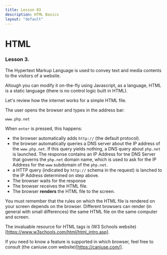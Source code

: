 ```yaml
---
title: Lesson 03
description: HTML Basics
layout: "default"
---
```


# HTML
### Lesson 3.

The Hypertext Markup Language is used to convey text and media contents to the visitors of a website.

Altough you can modify it on-the-fly using Javascript, as a language, HTML is a static language (there is no control logic built in HTML).

Let's review how the internet works for a simple HTML file.

The user opens the browser and types in the address bar:

    www.php.net

When `enter` is pressed, this happens:

 - the browser automatically adds `http://` (the default protocol).
 - the browser automatically queries a DNS server about the IP address of the `www.php.net`. If this query yields nothing, a DNS query about `php.net` is launched. The response contains an IP Address for tne DNS Server that governs the `php.net` domain name, which is used to ask for the IP Address for the `www` subdomain of the `php.net`.
 - a HTTP query (indicated by `http://` schema in the request) is lanched to the IP Address determined on step above.
 - The browser waits for the response
 - The browser receives the HTML file.
 - The browser **renders** the HTML file to the screen.

You must remember that the rules on which the HTML file is rendered on your screen depends on the browser. Different browsers can render (in general with small differences) the same HTML file on the same computer and screen.

The invaluable resource for HTML tags is (W3 Schools website)[https://www.w3schools.com/html/html_intro.asp].

If you need to know a feature is supported in which browser, feel free to consult (the caniuse.com website)[https://caniuse.com/].

